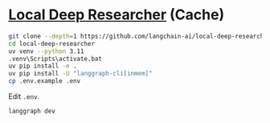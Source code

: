 # [Local Deep Researcher](https://github.com/langchain-ai/local-deep-researcher) (Cache)

```sh
git clone --depth=1 https://github.com/langchain-ai/local-deep-researcher
cd local-deep-researcher
uv venv --python 3.11
.venv\Scripts\activate.bat
uv pip install -e .
uv pip install -U "langgraph-cli[inmem]"
cp .env.example .env
```

Edit `.env`.

```sh
langgraph dev
```